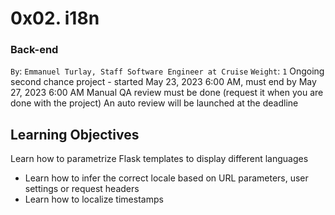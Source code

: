 # 0x02. i18n
### Back-end
 `By`: `Emmanuel Turlay, Staff Software Engineer at Cruise`
 `Weight`: `1`
 Ongoing second chance project - started May 23, 2023 6:00 AM, must end by May 27, 2023 6:00 AM
 Manual QA review must be done (request it when you are done with the project)
 An auto review will be launched at the deadline

## Learning Objectives
Learn how to parametrize Flask templates to display different languages
* Learn how to infer the correct locale based on URL parameters, user settings or request headers
* Learn how to localize timestamps
